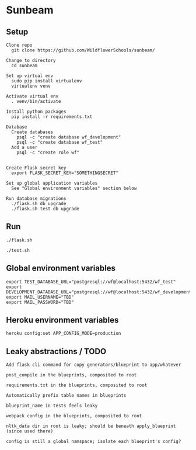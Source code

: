 # Sunbeam

## Setup

    Clone repo
      git clone https://github.com/WildflowerSchools/sunbeam/

    Change to directory
      cd sunbeam

    Set up virtual env
      sudo pip install virtualenv
      virtualenv venv

    Activate virtual env
      . venv/bin/activate

    Install python packages
      pip install -r requirements.txt

    Database
      Create databases
        psql -c "create database wf_development"
        psql -c "create database wf_test"
      Add a user
        psql -c "create role wf"


    Create Flask secret key
      export FLASK_SECRET_KEY="SOMETHINGSECRET"

    Set up global application variables
      See "Global environment variables" section below

    Run database migrations
      ./flask.sh db upgrade
      ./flask.sh test db upgrade

## Run

    ./flask.sh

    ./test.sh


## Global environment variables

    export TEST_DATABASE_URL="postgresql://wf@localhost:5432/wf_test"
    export DEVELOPMENT_DATABASE_URL="postgresql://wf@localhost:5432/wf_development"
    export MAIL_USERNAME="TBD"
    export MAIL_PASSWORD="TBD"

## Heroku environment variables

    heroku config:set APP_CONFIG_MODE=production

## Leaky abstractions / TODO

    Add flask cli command for copy generators/blueprint to app/whatever

    post_compile in the blueprints, composited to root

    requirements.txt in the blueprints, composited to root

    Automatically prefix table names in blueprints

    blueprint_name in tests feels leaky

    webpack config in the blueprints, composited to root

    nltk_data dir in root is leaky; should be beneath apply_blueprint (since used there)

    config is still a global namspace; isolate each blueprint's config?
